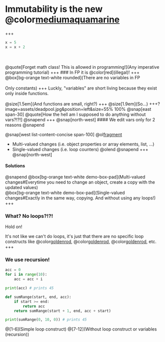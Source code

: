 # Immutability is the new @color[mediumaquamarine](black)
+++
```python
x = 5
x = x + 2
```
<br>
<br>
@quote[Forget math class! This is allowed in programming!](Any imperative programming tutorial)
+++
### In FP it is @color[red](illegal)!
+++
@box[bg-orange text-white rounded](There are no variables in FP<br><br> Only constants)
+++
Luckly, "variables" are short living because they exist only inside functions.
<br><br>
@size[1.5em](And functions are small, right?)
+++
@size[1.9em](So...)
+++?image=assets/deadpool.jpg&position=left&size=55% 100%
@snap[east span-30]
@quote[How the hell am I supposed to do anything without vars?!?!]
@snapend
+++
@snap[north-west]
#### We edit vars only for 2 reasons
@snapend

@snap[west list-content-concise span-100]
@ol[fragment](false)
- Multi-valued changes (i.e. object properties or array elements, list, ...)
- Single-valued changes (i.e. loop counters)
@olend
@snapend
+++
@snap[north-west]
#### Solutions
@snapend
@box[bg-orange text-white demo-box-pad](Multi-valued changes#Everytime you need to change an object, create a copy with the updated values)
<br>
@box[bg-orange text-white demo-box-pad](Single-valued changes#Exactly in the same way, copying. And without using any loops!)
+++
### What? No loops?!?!

Hold on!

It's not like we can't do loops, it's just that there are no specific loop constructs like @color[goldenrod](**for**), @color[goldenrod](**while**), @color[goldenrod](**do**), etc.
+++
### We use recursion!
```python
acc = 0
for i in range(10):
    acc = acc + i

print(acc) # prints 45

def sumRange(start, end, acc):
    if start >= end:
        return acc
    return sumRange(start + 1, end, acc + start)

print(sumRange(0, 10, 0)) # prints 45
```
@[1-6](Simple loop construct)
@[7-12](Without loop construct or variables (recursion))
